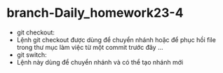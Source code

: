 # branch-Daily_homework23-4
- git checkout:
- Lệnh git checkout được dùng để chuyển nhánh hoặc để phục hồi file trong thư mục làm việc từ một commit trước đây ...
- git switch:
-  Lệnh này dùng để chuyển nhánh và có thể tạo nhánh mới
